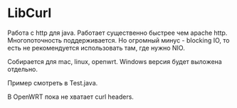 # LibCurl

Работа с http для java. Работает существенно быстрее чем apache http.
Многопоточность поддерживается.
Но огромный минус - blocking IO, то есть не рекомендуется использовать там, где нужно NIO.

Собирается для mac, linux, openwrt. Windows версия будет выложена отдельно.

Пример смотреть в Test.java.

В OpenWRT пока не хватает curl headers.

